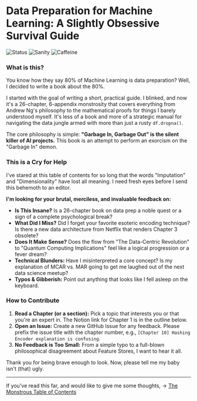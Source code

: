 # Data Preparation for Machine Learning: A Slightly Obsessive Survival Guide

![Status](https://img.shields.io/badge/status-dangerous_WIP-red.svg)
![Sanity](https://img.shields.io/badge/author's_sanity-questionable-orange.svg)
![Caffeine](https://img.shields.io/badge/fueled_by-caffeine_&_regret-blue.svg)

### What is this?

You know how they say 80% of Machine Learning is data preparation? Well, I decided to write a book about the 80%.

I started with the goal of writing a short, practical guide. I blinked, and now it's a 26-chapter, 6-appendix monstrosity that covers everything from Andrew Ng's philosophy to the mathematical proofs for things I barely understood myself. It's less of a book and more of a strategic manual for navigating the data jungle armed with more than just a rusty `df.dropna()`.

The core philosophy is simple: **"Garbage In, Garbage Out" is the silent killer of AI projects.** This book is an attempt to perform an exorcism on the "Garbage In" demon.

### This is a Cry for Help

I've stared at this table of contents for so long that the words "Imputation" and "Dimensionality" have lost all meaning. I need fresh eyes before I send this behemoth to an editor.

**I'm looking for your brutal, merciless, and invaluable feedback on:**

* **Is This Insane?** Is a 26-chapter book on data prep a noble quest or a sign of a complete psychological break?
* **What Did I Miss?** Did I forget your favorite esoteric encoding technique? Is there a new data architecture from Netflix that renders Chapter 3 obsolete?
* **Does It Make Sense?** Does the flow from "The Data-Centric Revolution" to "Quantum Computing Implications" feel like a logical progression or a fever dream?
* **Technical Blunders:** Have I misinterpreted a core concept? Is my explanation of MCAR vs. MAR going to get me laughed out of the next data science meetup?
* **Typos & Gibberish:** Point out anything that looks like I fell asleep on the keyboard.

### How to Contribute

1.  **Read a Chapter (or a section):** Pick a topic that interests you or that you're an expert in. The Notion link for Chapter 1 is in the outline below.
2.  **Open an Issue:** Create a new GitHub Issue for any feedback. Please prefix the issue title with the chapter number, e.g., `[Chapter 10] Hashing Encoder explanation is confusing`.
3.  **No Feedback is Too Small:** From a simple typo to a full-blown philosophical disagreement about Feature Stores, I want to hear it all.

Thank you for being brave enough to look. Now, please tell me my baby isn't (that) ugly.

---

If you've read this far, and would like to give me some thoughts, -> [The Monstrous Table of Contents](https://github.com/aronchick/Project-Zen-and-the-Art-of-Data-Maintenance/blob/main/Outline.md)
